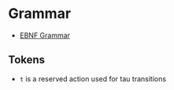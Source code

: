 # Grammar
- [EBNF Grammar](grammar.enbf)

## Tokens
- `t` is a reserved action used for tau transitions